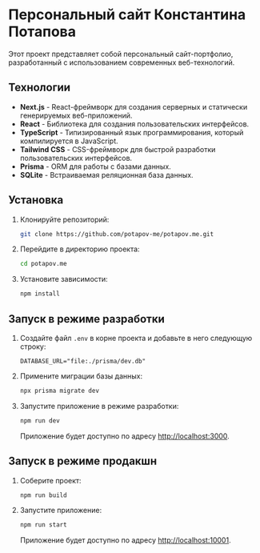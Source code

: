 # Персональный сайт Константина Потапова

Этот проект представляет собой персональный сайт-портфолио, разработанный с использованием современных веб-технологий.

## Технологии

-   **Next.js** - React-фреймворк для создания серверных и статически генерируемых веб-приложений.
-   **React** - Библиотека для создания пользовательских интерфейсов.
-   **TypeScript** - Типизированный язык программирования, который компилируется в JavaScript.
-   **Tailwind CSS** - CSS-фреймворк для быстрой разработки пользовательских интерфейсов.
-   **Prisma** - ORM для работы с базами данных.
-   **SQLite** - Встраиваемая реляционная база данных.

## Установка

1.  Клонируйте репозиторий:
    ```bash
    git clone https://github.com/potapov-me/potapov.me.git
    ```
2.  Перейдите в директорию проекта:
    ```bash
    cd potapov.me
    ```
3.  Установите зависимости:
    ```bash
    npm install
    ```

## Запуск в режиме разработки

1.  Создайте файл `.env` в корне проекта и добавьте в него следующую строку:
    ```
    DATABASE_URL="file:./prisma/dev.db"
    ```
2.  Примените миграции базы данных:
    ```bash
    npx prisma migrate dev
    ```
3.  Запустите приложение в режиме разработки:
    ```bash
    npm run dev
    ```
    Приложение будет доступно по адресу [http://localhost:3000](http://localhost:3000).

## Запуск в режиме продакшн

1.  Соберите проект:
    ```bash
    npm run build
    ```
2.  Запустите приложение:
    ```bash
    npm run start
    ```
    Приложение будет доступно по адресу [http://localhost:10001](http://localhost:10001).
